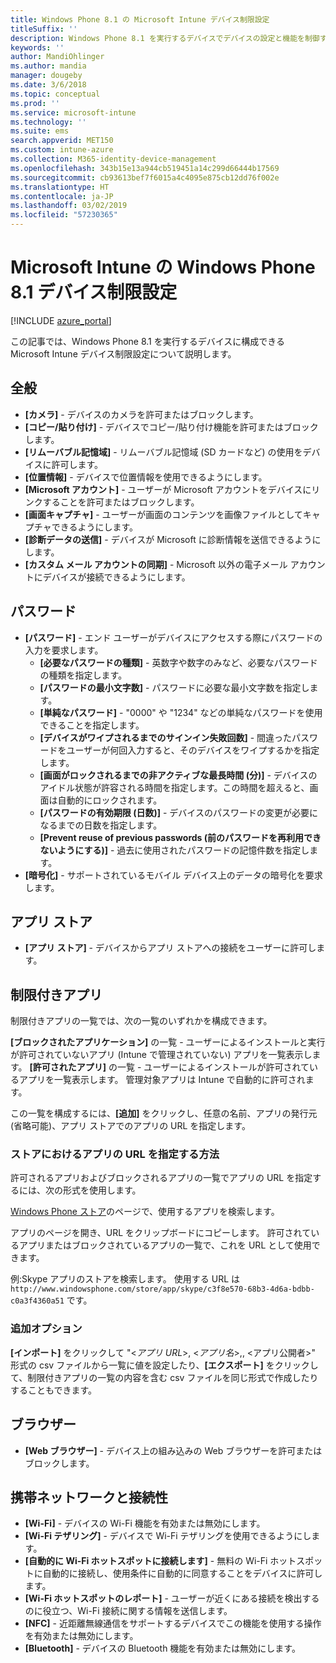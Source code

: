 ```yaml
---
title: Windows Phone 8.1 の Microsoft Intune デバイス制限設定
titleSuffix: ''
description: Windows Phone 8.1 を実行するデバイスでデバイスの設定と機能を制御するために使用できる Intune の設定について説明します。
keywords: ''
author: MandiOhlinger
ms.author: mandia
manager: dougeby
ms.date: 3/6/2018
ms.topic: conceptual
ms.prod: ''
ms.service: microsoft-intune
ms.technology: ''
ms.suite: ems
search.appverid: MET150
ms.custom: intune-azure
ms.collection: M365-identity-device-management
ms.openlocfilehash: 343b15e13a944cb519451a14c299d66444b17569
ms.sourcegitcommit: cb93613bef7f6015a4c4095e875cb12dd76f002e
ms.translationtype: HT
ms.contentlocale: ja-JP
ms.lasthandoff: 03/02/2019
ms.locfileid: "57230365"
---
```

# <a name="microsoft-intune-windows-phone-81-device-restriction-settings"></a>Microsoft Intune の Windows Phone 8.1 デバイス制限設定

[!INCLUDE [azure_portal](./includes/azure_portal.md)]

この記事では、Windows Phone 8.1 を実行するデバイスに構成できる Microsoft Intune デバイス制限設定について説明します。


## <a name="general"></a>全般

-   **[カメラ]** - デバイスのカメラを許可またはブロックします。
-   **[コピー/貼り付け]** - デバイスでコピー/貼り付け機能を許可またはブロックします。
-   **[リムーバブル記憶域]** - リムーバブル記憶域 (SD カードなど) の使用をデバイスに許可します。
-   **[位置情報]** - デバイスで位置情報を使用できるようにします。
-   **[Microsoft アカウント]** - ユーザーが Microsoft アカウントをデバイスにリンクすることを許可またはブロックします。
-   **[画面キャプチャ]** - ユーザーが画面のコンテンツを画像ファイルとしてキャプチャできるようにします。
-   **[診断データの送信]** - デバイスが Microsoft に診断情報を送信できるようにします。
-   **[カスタム メール アカウントの同期]** - Microsoft 以外の電子メール アカウントにデバイスが接続できるようにします。

## <a name="password"></a>パスワード

-   **[パスワード]** - エンド ユーザーがデバイスにアクセスする際にパスワードの入力を要求します。
    -   **[必要なパスワードの種類]** - 英数字や数字のみなど、必要なパスワードの種類を指定します。
    -   **[パスワードの最小文字数]** - パスワードに必要な最小文字数を指定します。
    -   **[単純なパスワード]** - "0000" や "1234" などの単純なパスワードを使用できることを指定します。
    -   **[デバイスがワイプされるまでのサインイン失敗回数]** - 間違ったパスワードをユーザーが何回入力すると、そのデバイスをワイプするかを指定します。
    -   **[画面がロックされるまでの非アクティブな最長時間 (分)]** - デバイスのアイドル状態が許容される時間を指定します。この時間を超えると、画面は自動的にロックされます。
    -   **[パスワードの有効期限 (日数)]** - デバイスのパスワードの変更が必要になるまでの日数を指定します。
    -   **[Prevent reuse of previous passwords (前のパスワードを再利用できないようにする)]** - 過去に使用されたパスワードの記憶件数を指定します。
-   **[暗号化]** - サポートされているモバイル デバイス上のデータの暗号化を要求します。

## <a name="app-store"></a>アプリ ストア

-   **[アプリ ストア]** - デバイスからアプリ ストアへの接続をユーザーに許可します。

## <a name="restricted-apps"></a>制限付きアプリ

制限付きアプリの一覧では、次の一覧のいずれかを構成できます。

**[ブロックされたアプリケーション]** の一覧 - ユーザーによるインストールと実行が許可されていないアプリ (Intune で管理されていない) アプリを一覧表示します。
**[許可されたアプリ]** の一覧 - ユーザーによるインストールが許可されているアプリを一覧表示します。 管理対象アプリは Intune で自動的に許可されます。

この一覧を構成するには、**[追加]** をクリックし、任意の名前、アプリの発行元 (省略可能)、アプリ ストアでのアプリの URL を指定します。

### <a name="how-to-specify-the-url-to-an-app-in-the-store"></a>ストアにおけるアプリの URL を指定する方法

許可されるアプリおよびブロックされるアプリの一覧でアプリの URL を指定するには、次の形式を使用します。

[Windows Phone ストア](https://www.microsoft.com/store/apps/windows-phone)のページで、使用するアプリを検索します。

アプリのページを開き、URL をクリップボードにコピーします。 許可されているアプリまたはブロックされているアプリの一覧で、これを URL として使用できます。

例:Skype アプリのストアを検索します。 使用する URL は `http://www.windowsphone.com/store/app/skype/c3f8e570-68b3-4d6a-bdbb-c0a3f4360a51` です。



### <a name="additional-options"></a>追加オプション

**[インポート]** をクリックして "<*アプリ URL*>, <*アプリ名*>,<app publisher>, <アプリ公開者>" 形式の csv ファイルから一覧に値を設定したり、**[エクスポート]** をクリックして、制限付きアプリの一覧の内容を含む csv ファイルを同じ形式で作成したりすることもできます。


## <a name="browser"></a>ブラウザー

-   **[Web ブラウザー]** - デバイス上の組み込みの Web ブラウザーを許可またはブロックします。

## <a name="cellular-and-connectivity"></a>携帯ネットワークと接続性

-   **[Wi-Fi]** - デバイスの Wi-Fi 機能を有効または無効にします。
-   **[Wi-Fi テザリング]** - デバイスで Wi-Fi テザリングを使用できるようにします。
-   **[自動的に Wi-Fi ホットスポットに接続します]** - 無料の Wi-Fi ホットスポットに自動的に接続し、使用条件に自動的に同意することをデバイスに許可します。
-   **[Wi-Fi ホットスポットのレポート]** - ユーザーが近くにある接続を検出するのに役立つ、Wi-Fi 接続に関する情報を送信します。
-   **[NFC]** - 近距離無線通信をサポートするデバイスでこの機能を使用する操作を有効または無効にします。
-   **[Bluetooth]** - デバイスの Bluetooth 機能を有効または無効にします。
